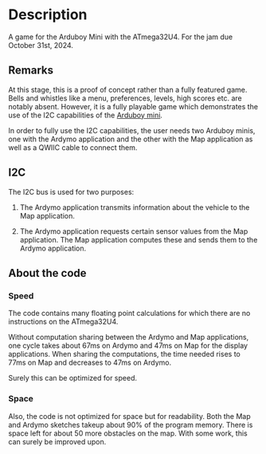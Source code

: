 # Description

A game for the Arduboy Mini with the ATmega32U4. For the jam due October 
31st, 2024.

## Remarks

At this stage, this is a proof of concept rather than a fully featured game. 
Bells and whistles like a menu, preferences, levels, high scores etc. are 
notably absent. However, it is a fully playable game which demonstrates the 
use of the I2C capabilities of the 
[Arduboy mini](https://www.arduboy.com/shop/p/arduboy-mini).

In order to fully use the I2C capabilities, the user needs two Arduboy minis,
one with the Ardymo application and the other with the Map application as well
as a QWIIC cable to connect them.

## I2C

The I2C bus is used for two purposes:

1. The Ardymo application transmits information about the vehicle to the Map
   application.

2. The Ardymo application requests certain sensor values from the Map
   application. The Map application computes these and sends them to the Ardymo
   application.

## About the code

### Speed

The code contains many floating point calculations for which there are no 
instructions on the ATmega32U4. 

Without computation sharing between the Ardymo
and Map applications, one cycle takes about 67ms on Ardymo and 47ms on Map for
the display applications. When sharing the computations, the time needed rises
to 77ms on Map and decreases to 47ms on Ardymo. 

Surely this can be optimized for speed. 


### Space

Also, the code is not optimized for space but for readability. Both the Map and
Ardymo sketches takeup about 90% of the program memory. There is space left for
about 50 more obstacles on the map. With some work, this can surely be improved upon.
